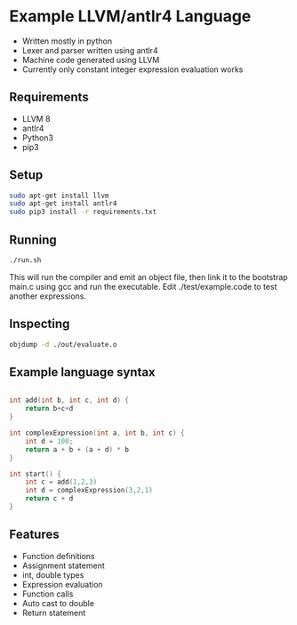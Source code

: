# Example LLVM/antlr4 Language

- Written mostly in python
- Lexer and parser written using antlr4
- Machine code generated using LLVM
- Currently only constant integer expression evaluation works

## Requirements
- LLVM 8
- antlr4
- Python3
- pip3

## Setup

```bash
sudo apt-get install llvm
sudo apt-get install antlr4
sudo pip3 install -r requirements.txt
```

## Running
```bash
./run.sh
```
This will run the compiler and emit an object file, then link it to the bootstrap main.c using gcc and run the executable.
Edit ./test/example.code to test another expressions.

## Inspecting
```bash
objdump -d ./out/evaluate.o
```

## Example language syntax

```c

int add(int b, int c, int d) {
    return b+c+d
}

int complexExpression(int a, int b, int c) {
    int d = 100;
    return a + b + (a + d) * b
}

int start() {
    int c = add(1,2,3)
    int d = complexExpression(3,2,1)
    return c + d
}
```

## Features
- Function definitions
- Assignment statement
- int, double types
- Expression evaluation
- Function calls
- Auto cast to double
- Return statement
